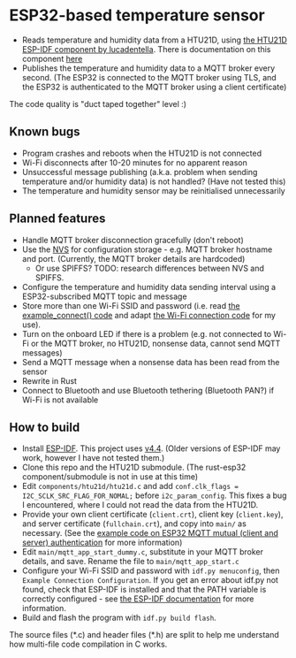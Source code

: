 # ESP32-based temperature sensor

- Reads temperature and humidity data from a HTU21D, using [the HTU21D ESP-IDF component by lucadentella](https://github.com/lucadentella/esp32_htu21d). There is documentation on this component [here](https://www.lucadentella.it/en/2017/08/25/esp32-21-mutua-autenticazione/)
- Publishes the temperature and humidity data to a MQTT broker every second. (The ESP32 is connected to the MQTT broker using TLS, and the ESP32 is authenticated to the MQTT broker using a client certificate)

The code quality is "duct taped together" level :)

## Known bugs

- Program crashes and reboots when the HTU21D is not connected
- Wi-Fi disconnects after 10-20 minutes for no apparent reason
- Unsuccessful message publishing (a.k.a. problem when sending temperature and/or humidity data) is not handled? (Have not tested this)
- The temperature and humidity sensor may be reinitialised unnecessarily

## Planned features

- Handle MQTT broker disconnection gracefully (don't reboot)
- Use the [NVS](https://docs.espressif.com/projects/esp-idf/en/v4.4/esp32/api-reference/storage/nvs_flash.html) for configuration storage - e.g. MQTT broker hostname and port. (Currently, the MQTT broker details are hardcoded)
  - Or use SPIFFS? TODO: research differences between NVS and SPIFFS.
- Configure the temperature and humidity data sending interval using a ESP32-subscribed MQTT topic and message
- Store more than one Wi-Fi SSID and password (i.e. read [the example_connect() code](https://github.com/espressif/esp-idf/blob/v4.4/examples/protocols/README.md) and adapt [the Wi-Fi connection code](https://github.com/espressif/esp-idf/tree/v4.4/examples/wifi/getting_started/station) for my use).
- Turn on the onboard LED if there is a problem (e.g. not connected to Wi-Fi or the MQTT broker, no HTU21D, nonsense data, cannot send MQTT messages)
- Send a MQTT message when a nonsense data has been read from the sensor
- Rewrite in Rust
- Connect to Bluetooth and use Bluetooth tethering (Bluetooth PAN?) if Wi-Fi is not available

## How to build

- Install [ESP-IDF](https://github.com/espressif/esp-idf). This project uses [v4.4](https://github.com/espressif/esp-idf/releases/tag/v4.4). (Older versions of ESP-IDF may work, however I have not tested them.)
- Clone this repo and the HTU21D submodule. (The rust-esp32 component/submodule is not in use at this time)
- Edit `components/htu21d/htu21d.c` and add `conf.clk_flags = I2C_SCLK_SRC_FLAG_FOR_NOMAL;` before `i2c_param_config`. This fixes a bug I encountered, where I could not read the data from the HTU21D.
- Provide your own client certificate (`client.crt`), client key (`client.key`), and server certificate (`fullchain.crt`), and copy into `main/` as necessary. (See the [example code on ESP32 MQTT mutual (client and server) authentication](https://github.com/espressif/esp-idf/tree/v4.4/examples/protocols/mqtt/ssl_mutual_auth) for more information)
- Edit `main/mqtt_app_start_dummy.c`, substitute in your MQTT broker details, and save. Rename the file to `main/mqtt_app_start.c`
- Configure your Wi-Fi SSID and password with `idf.py menuconfig`, then `Example Connection Configuration`. If you get an error about idf.py not found, check that ESP-IDF is installed and that the PATH variable is correctly configured - see [the ESP-IDF documentation](https://docs.espressif.com/projects/esp-idf/en/v4.4/esp32/get-started/index.html#step-4-set-up-the-environment-variables) for more information.
- Build and flash the program with `idf.py build flash`. 

The source files (\*.c) and header files (\*.h) are split to help me understand how multi-file code compilation in C works.
